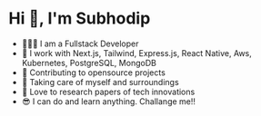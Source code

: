 # Hi 👋, I'm Subhodip

- 👨🏾‍💻 I am a Fullstack Developer
- 📝 I work with Next.js, Tailwind, Express.js, React Native, Aws, Kubernetes, PostgreSQL, MongoDB 
- 🌌 Contributing to opensource projects
- 💪 Taking care of myself and surroundings
- 🌱 Love to research papers of tech innovations
- 😎 I can do and learn anything. Challange me!!

